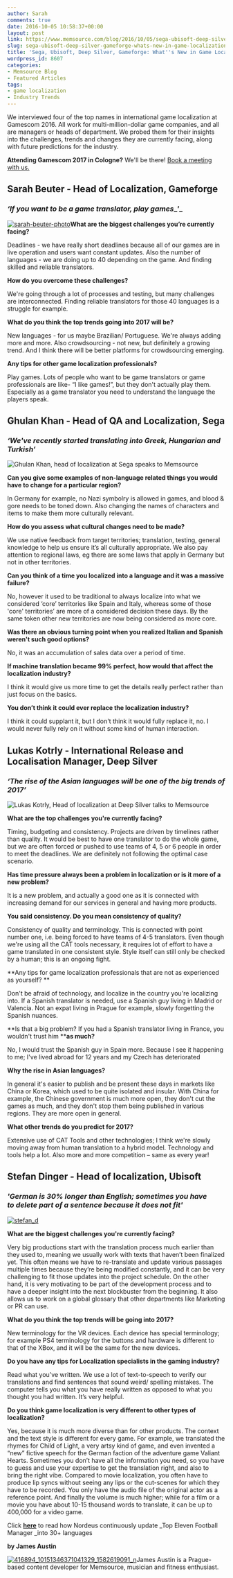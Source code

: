 ```yaml
---
author: Sarah
comments: true
date: 2016-10-05 10:58:37+00:00
layout: post
link: https://www.memsource.com/blog/2016/10/05/sega-ubisoft-deep-silver-gameforge-whats-new-in-game-localization/
slug: sega-ubisoft-deep-silver-gameforge-whats-new-in-game-localization
title: 'Sega, Ubisoft, Deep Silver, Gameforge: What''s New in Game Localization?'
wordpress_id: 8607
categories:
- Memsource Blog
- Featured Articles
tags:
- game localization
- Industry Trends
---
```


[
](/wp-content/uploads/2016/09/IMG_0934.jpg)We interviewed four of the top names in international game localization at Gamescom 2016. All work for multi-million-dollar game companies, and all are managers or heads of department. We probed them for their insights into the challenges, trends and changes they are currently facing, along with future predictions for the industry.

<!-- more -->

**Attending Gamescom 2017 in Cologne?** We'll be there! [Book a meeting with us.](https://gamescom17.youcanbook.me/)


## **Sarah Beuter - Head of Localization, Gameforge**




### _‘If you want to be a game translator, play games__’_


[![sarah-beuter-photo](/wp-content/uploads/2016/10/Sarah-Beuter-Photo-e1475664192213-179x300.jpg)](/wp-content/uploads/2016/10/Sarah-Beuter-Photo.jpg)**What are the biggest challenges you’re currently facing?**

Deadlines - we have really short deadlines because all of our games are in live operation and users want constant updates. Also the number of languages - we are doing up to 40 depending on the game. And finding skilled and reliable translators.

**How do you overcome these challenges?**

We're going through a lot of processes and testing, but many challenges are interconnected. Finding reliable translators for those 40 languages is a struggle for example. 

**What do you think the top trends going into 2017 will be?**

New languages - for us maybe Brazilian/ Portuguese. We're always adding more and more. Also crowdsourcing - not new, but definitely a growing trend. And I think there will be better platforms for crowdsourcing emerging.

**Any tips for other game localization professionals?**

Play games. Lots of people who want to be game translators or game professionals are like- “I like games!”, but they don't actually play them. Especially as a game translator you need to understand the language the players speak. 


## **Ghulan Khan - Head of QA and Localization, Sega**




### _‘We've recently started translating into Greek, Hungarian and Turkish’_


![Ghulan Khan, head of localization at Sega speaks to Memsource](/wp-content/uploads/2016/09/AAEAAQAAAAAAAANzAAAAJGZjZWFiZGYxLTViYWMtNGI4Zi1iMDg2LTI0ZDMyODk1NWFmMg.jpg)

**Can you give some examples of non-language related things you would have to change for a particular region?**

In Germany for example, no Nazi symbolry is allowed in games, and blood & gore needs to be toned down. Also changing the names of characters and items to make them more culturally relevant.



**How do you assess what cultural changes need to be made?**

We use native feedback from target territories; translation, testing, general knowledge to help us ensure it’s all culturally appropriate. We also pay attention to regional laws, eg there are some laws that apply in Germany but not in other territories. 

**Can you think of a time you localized into a language and it was a massive failure?**

No, however it used to be traditional to always localize into what we considered ‘core’ territories like Spain and Italy, whereas some of those 'core' territories’ are more of a considered decision these days. By the same token other new territories are now being considered as more core.

**Was there an obvious turning point when you realized Italian and Spanish weren't such good options?**

No, it was an accumulation of sales data over a period of time. 

**If machine translation became 99% perfect, how would that affect the localization industry?**

I think it would give us more time to get the details really perfect rather than just focus on the basics.

**You don’t think it could ever replace the localization industry?**

I think it could supplant it, but I don't think it would fully replace it, no. I would never fully rely on it without some kind of human interaction.


## **Lukas Kotrly - International Release and Localisation Manager, Deep Silver**




### _‘The rise of the Asian languages will be one of the big trends of 2017’_


![Lukas Kotrly, Head of localization at Deep Silver talks to Memsource](/wp-content/uploads/2016/09/3d7eb10.jpg)

**What are the top challenges you're currently facing?**

Timing, budgeting and consistency. Projects are driven by timelines rather than quality. It would be best to have one translator to do the whole game, but we are often forced or pushed to use teams of 4, 5 or 6 people in order to meet the deadlines. We are definitely not following the optimal case scenario. 

**Has time pressure always been a problem in localization or is it ****more of a**** new problem?**

It is a new problem, and actually a good one as it is connected with increasing demand for our services in general and having more products. 

**You said consistency. Do you mean consistency of quality?**

Consistency of quality and terminology. This is connected with point number one, i.e. being forced to have teams of 4-5 translators. Even though we're using all the CAT tools necessary, it requires lot of effort to have a game translated in one consistent style. Style itself can still only be checked by a human; this is an ongoing fight.

**Any tips for game localization professionals that are not as experienced as yourself? **

Don't be afraid of technology, and localize in the country you're localizing into. If a Spanish translator is needed, use a Spanish guy living in Madrid or Valencia. Not an expat living in Prague for example, slowly forgetting the Spanish nuances.

**Is that a big problem? If you had a Spanish translator living in France, you wouldn't trust him ****as much?**

No, I would trust the Spanish guy in Spain more. Because I see it happening to me; I've lived abroad for 12 years and my Czech has deteriorated

**Why the rise in Asian languages?**

In general it's easier to publish and be present these days in markets like China or Korea, which used to be quite isolated and insular. With China for example, the Chinese government is much more open, they don't cut the games as much, and they don't stop them being published in various regions. They are more open in general.

**What other trends do you predict for 2017?**

Extensive use of CAT Tools and other technologies; I think we're slowly moving away from human translation to a hybrid model. Technology and tools help a lot. Also more and more competition – same as every year!


## **Stefan Dinger - Head of localization, Ubisoft**




### _'German is 30% longer than English; sometimes you have to delete part of a sentence because it does not fit'_


[![stefan_d](/wp-content/uploads/2016/10/Stefan_D-268x300.jpg)](/wp-content/uploads/2016/10/Stefan_D.jpg)

**What are the biggest challenges you're currently facing?**

Very big productions start with the translation process much earlier than they used to, meaning we usually work with texts that haven’t been finalized yet. This often means we have to re-translate and update various passages multiple times because they’re being modified constantly, and it can be very challenging to fit those updates into the project schedule. On the other hand, it is very motivating to be part of the development process and to have a deeper insight into the next blockbuster from the beginning. It also allows us to work on a global glossary that other departments like Marketing or PR can use.

**What do you think the top trends will be going into 2017?**

New terminology for the VR devices. Each device has special terminology; for example PS4 terminology for the buttons and hardware is different to that of the XBox, and it will be the same for the new devices.

**Do you have any tips for Localization specialists in the gaming industry?**

Read what you’ve written. We use a lot of text-to-speech to verify our translations and find sentences that sound weird/ spelling mistakes. The computer tells you what you have really written as opposed to what you thought you had written. It’s very helpful.

**Do you think game localization is very different to other types of localization?**

Yes, because it is much more diverse than for other products. The context and the text style is different for every game. For example, we translated the rhymes for Child of Light, a very artsy kind of game, and even invented a “new” fictive speech for the German faction of the adventure game Valiant Hearts. Sometimes you don’t have all the information you need, so you have to guess and use your expertise to get the translation right, and also to bring the right vibe. Compared to movie localization, you often have to produce lip syncs without seeing any lips or the cut-scenes for which they have to be recorded. You only have the audio file of the original actor as a reference point. And finally the volume is much higher; while for a film or a movie you have about 10-15 thousand words to translate, it can be up to 400,000 for a video game.

Click [**here**](/localization-for-top-eleven/) to read how Nordeus continuously update _Top Eleven Football Manager _into 30+ languages




**by James Austin**

[![416894_10151346371041329_1582619091_n](/wp-content/uploads/2016/06/416894_10151346371041329_1582619091_n-300x300.jpg)](/wp-content/uploads/2016/06/416894_10151346371041329_1582619091_n.jpg)James Austin is a Prague-based content developer for Memsource, musician and fitness enthusiast.










